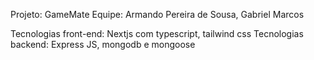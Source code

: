 Projeto: GameMate
Equipe: Armando Pereira de Sousa, Gabriel Marcos

Tecnologias front-end: Nextjs com typescript, tailwind css
Tecnologias backend: Express JS, mongodb e mongoose
